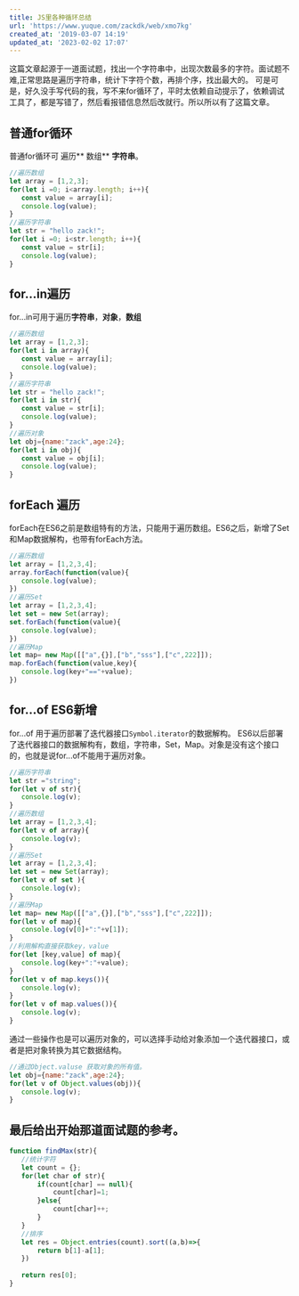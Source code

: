 ```yaml
---
title: JS里各种循环总结
url: 'https://www.yuque.com/zackdk/web/xmo7kg'
created_at: '2019-03-07 14:19'
updated_at: '2023-02-02 17:07'
---
```


这篇文章起源于一道面试题，找出一个字符串中，出现次数最多的字符。面试题不难,正常思路是遍历字符串，统计下字符个数，再排个序，找出最大的。
可是可是，好久没手写代码的我，写不来for循环了，平时太依赖自动提示了，依赖调试工具了，都是写错了，然后看报错信息然后改就行。所以所以有了这篇文章。 <a name="9e260d4a"></a>

## 普通for循环

普通for循环可 遍历** 数组** **字符串**。

```javascript
//遍历数组
let array = [1,2,3];
for(let i =0; i<array.length; i++){
   const value = array[i];
   console.log(value);
}
//遍历字符串
let str = "hello zack!";
for(let i =0; i<str.length; i++){
   const value = str[i];
   console.log(value);
}
```

<a name="c6ef0d10"></a>

## for...in遍历

for...in可用于遍历**字符串**，**对象**，**数组**

```javascript
//遍历数组
let array = [1,2,3];
for(let i in array){
   const value = array[i];
   console.log(value);
}
//遍历字符串
let str = "hello zack!";
for(let i in str){
   const value = str[i];
   console.log(value);
}
//遍历对象
let obj={name:"zack",age:24};
for(let i in obj){
   const value = obj[i];
   console.log(value);
}
```

<a name="00b9902a"></a>

## forEach 遍历

forEach在ES6之前是数组特有的方法，只能用于遍历数组。ES6之后，新增了Set和Map数据解构，也带有forEach方法。

```javascript
//遍历数组
let array = [1,2,3,4];
array.forEach(function(value){
   console.log(value);
})
//遍历Set
let array = [1,2,3,4];
let set = new Set(array);
set.forEach(function(value){
   console.log(value);
})
//遍历Map
let map= new Map([["a",{}],["b","sss"],["c",222]]);
map.forEach(function(value,key){
   console.log(key+"=="+value);
})
```

<a name="ffb76f6a"></a>

## for...of ES6新增

for...of 用于遍历部署了迭代器接口`Symbol.iterator`的数据解构。
ES6以后部署了迭代器接口的数据解构有，数组，字符串，Set，Map。对象是没有这个接口的，也就是说for...of不能用于遍历对象。

```javascript
//遍历字符串
let str ="string";
for(let v of str){
   console.log(v);
}
//遍历数组
let array = [1,2,3,4];
for(let v of array){
   console.log(v);
}
//遍历Set
let array = [1,2,3,4];
let set = new Set(array);
for(let v of set ){
   console.log(v);
}
//遍历Map
let map= new Map([["a",{}],["b","sss"],["c",222]]);
for(let v of map){
   console.log(v[0]+":"+v[1]);
}
//利用解构直接获取key，value
for(let [key,value] of map){
   console.log(key+":"+value);
}
for(let v of map.keys()){
   console.log(v);
}
for(let v of map.values()){
   console.log(v);
}
```

通过一些操作也是可以遍历对象的，可以选择手动给对象添加一个迭代器接口，或者是把对象转换为其它数据结构。

```javascript
//通过Object.valuse 获取对象的所有值。
let obj={name:"zack",age:24};
for(let v of Object.values(obj)){
   console.log(v);
}
```

<a name="c4bb1b6c"></a>

## 最后给出开始那道面试题的参考。

```javascript
function findMax(str){
   //统计字符
   let count = {};
   for(let char of str){
       if(count[char] == null){
           count[char]=1;
       }else{
           count[char]++;
       }
   }
   //排序
   let res = Object.entries(count).sort((a,b)=>{
       return b[1]-a[1];
   })
   
   return res[0];
}
```
